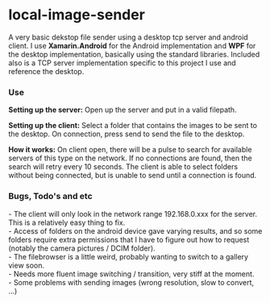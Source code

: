 # local-image-sender

A very basic dekstop file sender using a desktop tcp server and android client. I use **Xamarin.Android** for the Android implementation and **WPF** for the desktop implementation, basically using the standard libraries. Included also is a TCP server implementation specific to this project I use and reference the desktop.

### Use

**Setting up the server:** Open up the server and put in a valid filepath.  

**Setting up the client:** Select a folder that contains the images to be sent to the desktop. On connection, press send to send the file to the desktop.  

**How it works:** On client open, there will be a pulse to search for available servers of this type on the network. If no connections are found, then the search will retry every 10 seconds. The client is able to select folders without being connected, but is unable to send until a connection is found.

### Bugs, Todo's and etc

\- The client will only look in the network range 192.168.0.xxx for the server. This is a relatively easy thing to fix.  
\- Access of folders on the android device gave varying results, and so some folders require extra permissions that I have to figure out how to request (notably the camera pictures / DCIM folder).   
\- The filebrowser is a little weird, probably wanting to switch to a gallery view soon.  
\- Needs more fluent image switching / transition, very stiff at the moment.  
\- Some problems with sending images (wrong resolution, slow to convert, ...)
